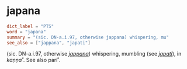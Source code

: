 # japana

``` toml
dict_label = "PTS"
word = "japana"
summary = "(sic. DN-a.i.97, otherwise jappana) whispering, mu"
see_also = ["jappana", "japati"]
```

(sic. DN\-a.i.97, otherwise *[jappana](jappana.md)*) whispering, mumbling (see *[japati](japati.md)*), in *kaṇṇa˚*. See also pari˚.

